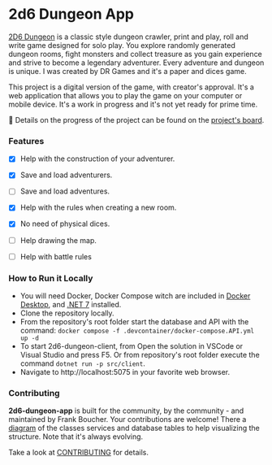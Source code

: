 # 2d6 Dungeon App

[2D6 Dungeon](https://drgames.co.uk/2d6-dungeon-a-classic-dungeon-crawler-solo-player-game/) is a classic style dungeon crawler, print and play, roll and write game designed for solo play. You explore randomly generated dungeon rooms, fight monsters and collect treasure as you gain experience and strive to become a legendary adventurer. Every adventure and dungeon is unique. I was created by DR Games and it's a paper and dices game.

This project is a digital version of the game, with creator's approval. It's a web application that allows you to play the game on your computer or mobile device. It's a work in progress and it's not yet ready for prime time.

📅 Details on the progress of the project can be found on the [project's board](https://github.com/users/FBoucher/projects/13).

### Features

- [X] Help with the construction of your adventurer.
- [X] Save and load adventurers.
- [ ] Save and load adventures.
- [X] Help with the rules when creating a new room.
- [X] No need of physical dices.
- [ ] Help drawing the map.
- [ ] Help with battle rules  


### How to Run it Locally

- You will need Docker, Docker Compose witch are included in [Docker Desktop](https://docs.docker.com/desktop/), and [.NET 7](https://dotnet.microsoft.com/en-us/download) installed.
- Clone the repository locally.
- From the repository's root folder start the database and API with the command: `docker compose -f .devcontainer/docker-compose.API.yml up -d` 
- To start 2d6-dungeon-client, from Open the solution in VSCode or Visual Studio and press F5. Or from repository's root folder execute the command `dotnet run -p src/client`.
- Navigate to http://localhost:5075 in your favorite web browser.


### Contributing
**2d6-dungeon-app** is built for the community, by the community - and maintained by Frank Boucher. Your contributions are welcome! There a [diagram](medias/2d6-Dungeon-app_v0-1.png) of the classes services and database tables to help visualizing the structure. Note that it's always evolving.

Take a look at [CONTRIBUTING](/CONTRIBUTING.md) for details.
